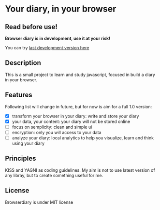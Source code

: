 # Your diary, in your browser

## Read before use!

**Browser diary is in development, use it at your risk!**

You can try [last development version here](https://peaceful-wave-47443.herokuapp.com/)

## Description

This is a small project to learn and study javascript, focused in build a diary in your browser.

## Features

Following list will change in future, but for now is aim for a full 1.0 version:

- [x] transform your browser in your diary: write and store your diary
- [x] your data, your content: your diary will not be stored online
- [ ] focus on semplicity: clean and simple ui
- [ ] encryption: only you will access to your data
- [ ] analyze your diary: local analytics to help you visualize, learn and think using your diary
 
## Principles

KISS and YAGNI as coding guidelines.
My aim is not to use latest version of any libray, but to create something useful for me.

## License

Browserdiary is under MIT license